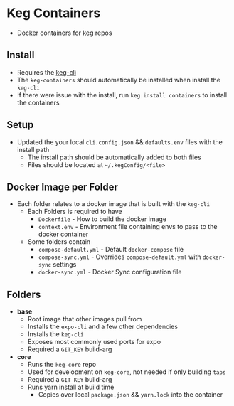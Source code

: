 # Keg Containers
* Docker containers for keg repos

## Install
* Requires the [keg-cli](keg-cli-url.com)
* The `keg-containers` should automatically be installed when install the `keg-cli`
* If there were issue with the install, run `keg install containers` to install the containers

## Setup
* Updated the your local `cli.config.json` && `defaults.env` files with the install path
  * The install path should be automatically added to both files
  * Files should be located at `~/.kegConfig/<file>`

## Docker Image per Folder 
* Each folder relates to a docker image that is built with the `keg-cli`
  * Each Folders is required to have
    * `Dockerfile` - How to build the docker image
    * `context.env` - Environment file containing envs to pass to the docker container
  * Some folders contain
    * `compose-default.yml` - Default `docker-compose` file
    * `compose-sync.yml` - Overrides `compose-default.yml` with `docker-sync` settings
    * `docker-sync.yml` - Docker Sync configuration file


## Folders
* **base**
  * Root image that other images pull from
  * Installs the `expo-cli` and a few other dependencies
  * Installs the `keg-cli` 
  * Exposes most commonly used ports for expo
  * Required a `GIT_KEY` build-arg
* **core**
  * Runs the `keg-core` repo
  * Used for development on `keg-core`, not needed if only building `taps`
  * Required a `GIT_KEY` build-arg
  * Runs yarn install at build time
    * Copies over local `package.json` && `yarn.lock` into the container
